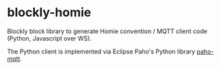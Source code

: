 # blockly-homie
Blockly block library to generate Homie convention / MQTT client code (Python, Javascript over WS).

The Python client is implemented via Eclipse Paho's Python library [paho-mqtt](https://pypi.org/project/paho-mqtt/).
